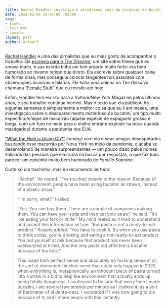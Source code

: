 ```yaml
---
title: Rachel Handler investiga o misterioso caso da escassez de bucatini
date: 2021-01-05 14:46:00 -02:00
tags:
- links
- leituras
- comida
layout: post
author: arthurf
---
```


[Rachel Handler](https://twitter.com/rachel_handler) é uma das jornalistas que eu mais gosto de acompanhar o trabalho. Ela [escrevia para o *The Dissolve*](http://thedissolve.com/authors/rachelhandler/), um site sobre filmes que eu amava muito, e sua escrita tinha um tom próprio muito forte: era bem humorado ao mesmo tempo que direto. Ela escrevia sobre qualquer coisa de forma clara, mas conseguia colocar tangentes nos assuntos com observações incisivas e hilárias. Ela tinha uma coluna no *The Dissolve* chamada [“Female Stuff”](http://thedissolve.com/news/category/female-stuff/) que eu revisito até hoje.

Enfim, Handler tem escrito para a Vulture/New York Magazine pelos últimos anos, e seu trabalho continua incrível. Mas o texto que ela publicou há algumas semanas é simplesmente a melhor coisa que eu li em meses, uma investigação sobre o desaparecimento misterioso de bucatini, um tipo muito específico/chique de macarrão (aquela espécie de espaguete grossa e longa, com um furo no meio para o molho entrar e explodir na boca quando mastigados) durante a pandemia nos EUA.

[“What the Hole is Going On?”](https://www.grubstreet.com/2020/12/2020-bucatini-shortage-investigation.html) começa com ela e seus amigos desesperados buscando esse macarrão por Nova York no meio da pandemia, e acaba se desenrolando de maneira surpreendentes — um pouco disso pelos nomes italianos das pessoas que ela cruza na busca por respostas, o que faz tudo parecer um episódio muito bem humorado de *Família Soprano*.

Curte só um trechinho, mas eu recomendo ler tudo:

> “Rachel!” he roared. “I’ve touched closely to the reason. Because of the environment, people have been using bucatini as straws, instead of a plastic straw.”
> 
> “I’m sorry, what?” I asked.
> 
> “Yes. You can buy them. There are a couple of companies making them. You can have your soda and then eat your straw,” he said. “It’s like eating your fork or knife.” My mind reeled as it tried to understand and accept this information as true. “But pasta is not a ready-to-eat product,” Rosario added. “You have to cook it. So when you use pasta to drink sodas, you’re drinking and eating a not-ready-to-eat product. You put yourself at risk because that product has never been pasteurized or killed. And the only pasta cut affected is bucatini because of the hole.”
> 
> This made both perfect sense and absolutely no fucking sense at all, the sort of demented-timeline event that could only happen in 2020, when everything is, metaphorically, an innocent piece of pasta turned into a straw in a bid to help the environment that actually ends up being fatally dangerous. I confessed to Rosario that every time I made bucatini, I ate several raw strands per minute as I cooked it, as a sort of barometer of al dente–ness. I wondered if I was now going to die because of it, and I made peace with this instantly.
